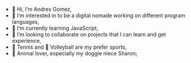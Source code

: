 - 👋 Hi, I’m Andres Gomez,
- 👀 I’m interested in to be a digital nomade working on different program languages,
- 🌱 I’m currently learning JavaScript,
- 💞️ I’m looking to collaborate on projects that I can learn and get experience,
- 🎾 Tennis and 🏐 Volleyball are my prefer sports,
- 🦮 Animal lover, especially my doggie niece Sharon;
